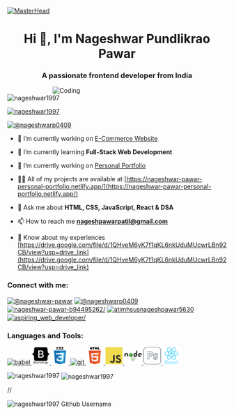 [![MasterHead](https://www.creativeitinstitute.com/images/course/course_1663052056.jpg)](https://rishavchanda.io)

<h1 align="center">Hi 👋, I'm Nageshwar Pundlikrao Pawar</h1>
<h3 align="center">A passionate frontend developer from India</h3>
<img img align="right" alt="Coding" width="400" src="https://www.shootdartsolutions.com/img/service/web-design.gif" />

<p align="left"> <img src="https://komarev.com/ghpvc/?username=nageshwar1997&label=Profile%20views&color=0e75b6&style=flat" alt="nageshwar1997" /> </p>

<p align="left"> <a href="https://github.com/ryo-ma/github-profile-trophy"><img src="https://github-profile-trophy.vercel.app/?username=nageshwar1997" alt="nageshwar1997" /></a> </p>

<p align="left"> <a href="https://twitter.com/@nageshwarp0409" target="blank"><img src="https://img.shields.io/twitter/follow/@nageshwarp0409?logo=twitter&style=for-the-badge" alt="@nageshwarp0409" /></a> </p>

- 🔭 I’m currently working on [E-Commerce Website](https://shopify-by-nageshwar-pawar.netlify.app/)

- 🌱 I’m currently learning **Full-Stack Web Development**

- 🔭 I’m currently working on [Personal Portfolio](https://nageshwar-pawar-personal-portfolio.netlify.app/)

- 👨‍💻 All of my projects are available at [https://nageshwar-pawar-personal-portfolio.netlify.app/](https://nageshwar-pawar-personal-portfolio.netlify.app/)

- 💬 Ask me about **HTML, CSS, JavaScript, React & DSA**

- 📫 How to reach me **nageshpawarpatil@gmail.com**

- 📄 Know about my experiences [https://drive.google.com/file/d/1QHveM6yK7f1qKL6nkUduMUcwrLBn92CB/view?usp=drive_link](https://drive.google.com/file/d/1QHveM6yK7f1qKL6nkUduMUcwrLBn92CB/view?usp=drive_link)

<h3 align="left">Connect with me:</h3>
<p align="left">
<a href="https://codepen.io/@nageshwar-pawar" target="blank"><img align="center" src="https://raw.githubusercontent.com/rahuldkjain/github-profile-readme-generator/master/src/images/icons/Social/codepen.svg" alt="@nageshwar-pawar" height="30" width="40" /></a>
<a href="https://twitter.com/@nageshwarp0409" target="blank"><img align="center" src="https://raw.githubusercontent.com/rahuldkjain/github-profile-readme-generator/master/src/images/icons/Social/twitter.svg" alt="@nageshwarp0409" height="30" width="40" /></a>
<a href="https://linkedin.com/in/nageshwar-pawar-b94495262/" target="blank"><img align="center" src="https://raw.githubusercontent.com/rahuldkjain/github-profile-readme-generator/master/src/images/icons/Social/linked-in-alt.svg" alt="nageshwar-pawar-b94495262/" height="30" width="40" /></a>
<a href="https://fb.com/atimhsusnageshpawar5630" target="blank"><img align="center" src="https://raw.githubusercontent.com/rahuldkjain/github-profile-readme-generator/master/src/images/icons/Social/facebook.svg" alt="atimhsusnageshpawar5630" height="30" width="40" /></a>
<a href="https://instagram.com/aspiring_web_developer/" target="blank"><img align="center" src="https://raw.githubusercontent.com/rahuldkjain/github-profile-readme-generator/master/src/images/icons/Social/instagram.svg" alt="aspiring_web_developer/" height="30" width="40" /></a>
</p>

<h3 align="left">Languages and Tools:</h3>
<p align="left"> <a href="https://babeljs.io/" target="_blank" rel="noreferrer"> <img src="https://www.vectorlogo.zone/logos/babeljs/babeljs-icon.svg" alt="babel" width="40" height="40"/> </a> <a href="https://getbootstrap.com" target="_blank" rel="noreferrer"> <img src="https://raw.githubusercontent.com/devicons/devicon/master/icons/bootstrap/bootstrap-plain-wordmark.svg" alt="bootstrap" width="40" height="40"/> </a> <a href="https://www.w3schools.com/css/" target="_blank" rel="noreferrer"> <img src="https://raw.githubusercontent.com/devicons/devicon/master/icons/css3/css3-original-wordmark.svg" alt="css3" width="40" height="40"/> </a> <a href="https://git-scm.com/" target="_blank" rel="noreferrer"> <img src="https://www.vectorlogo.zone/logos/git-scm/git-scm-icon.svg" alt="git" width="40" height="40"/> </a> <a href="https://www.w3.org/html/" target="_blank" rel="noreferrer"> <img src="https://raw.githubusercontent.com/devicons/devicon/master/icons/html5/html5-original-wordmark.svg" alt="html5" width="40" height="40"/> </a> <a href="https://developer.mozilla.org/en-US/docs/Web/JavaScript" target="_blank" rel="noreferrer"> <img src="https://raw.githubusercontent.com/devicons/devicon/master/icons/javascript/javascript-original.svg" alt="javascript" width="40" height="40"/> </a> <a href="https://nodejs.org" target="_blank" rel="noreferrer"> <img src="https://raw.githubusercontent.com/devicons/devicon/master/icons/nodejs/nodejs-original-wordmark.svg" alt="nodejs" width="40" height="40"/> </a> <a href="https://www.photoshop.com/en" target="_blank" rel="noreferrer"> <img src="https://raw.githubusercontent.com/devicons/devicon/master/icons/photoshop/photoshop-line.svg" alt="photoshop" width="40" height="40"/> </a> <a href="https://reactjs.org/" target="_blank" rel="noreferrer"> <img src="https://raw.githubusercontent.com/devicons/devicon/master/icons/react/react-original-wordmark.svg" alt="react" width="40" height="40"/> </a> </p>

<p><img align="left" src="https://github-readme-stats.vercel.app/api/top-langs?username=nageshwar1997&show_icons=true&locale=en&layout=compact" alt="nageshwar1997" /></p>

<p>&nbsp;<img align="center" src="https://github-readme-stats.vercel.app/api?username=nageshwar1997&show_icons=true&locale=en" alt="nageshwar1997" /></p>

// <p><img align="center" src="https://github-readme-streak-stats.herokuapp.com/?user=nageshwar1997&" alt="nageshwar1997 Github Username" /></p>
